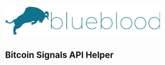 <p align="center">
  <a href="https://blueblood.talaikis.com/">
    <img alt="Bkue Blood" src="https://github.com/BlueBloodLtd/blueblood.ltd/blob/master/media/logo.png" width="685">
  </a>
</p>

# Bitcoin Signals API Helper
